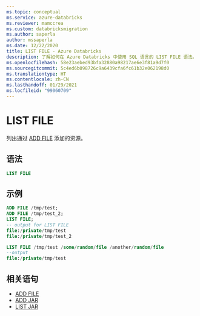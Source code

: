 ```yaml
---
ms.topic: conceptual
ms.service: azure-databricks
ms.reviewer: mamccrea
ms.custom: databricksmigration
ms.author: saperla
author: mssaperla
ms.date: 12/22/2020
title: LIST FILE - Azure Databricks
description: 了解如何在 Azure Databricks 中使用 SQL 语言的 LIST FILE 语法。
ms.openlocfilehash: 58e23aebed93bfa32880a98217ae6e3f81a9d7f0
ms.sourcegitcommit: 5c4ed6b098726c9a6439cfa6fc61b32e062198d0
ms.translationtype: HT
ms.contentlocale: zh-CN
ms.lasthandoff: 01/29/2021
ms.locfileid: "99060709"
---
```

# <a name="list-file"></a>LIST FILE

列出通过 [ADD FILE](sql-ref-syntax-aux-resource-mgmt-add-file.md) 添加的资源。

## <a name="syntax"></a>语法

```sql
LIST FILE
```

## <a name="examples"></a>示例

```sql
ADD FILE /tmp/test;
ADD FILE /tmp/test_2;
LIST FILE;
-- output for LIST FILE
file:/private/tmp/test
file:/private/tmp/test_2

LIST FILE /tmp/test /some/random/file /another/random/file
--output
file:/private/tmp/test
```

## <a name="related-statements"></a>相关语句

* [ADD FILE](sql-ref-syntax-aux-resource-mgmt-add-file.md)
* [ADD JAR](sql-ref-syntax-aux-resource-mgmt-add-jar.md)
* [LIST JAR](sql-ref-syntax-aux-resource-mgmt-list-jar.md)